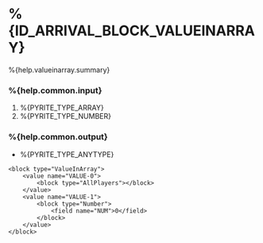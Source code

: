 # %{ID_ARRIVAL_BLOCK_VALUEINARRAY}

%{help.valueinarray.summary}

### %{help.common.input}

1. %{PYRITE_TYPE_ARRAY}
2. %{PYRITE_TYPE_NUMBER}

### %{help.common.output}

-   %{PYRITE_TYPE_ANYTYPE}

```
<block type="ValueInArray">
    <value name="VALUE-0">
        <block type="AllPlayers"></block>
    </value>
    <value name="VALUE-1">
        <block type="Number">
            <field name="NUM">0</field>
        </block>
    </value>
</block>
```